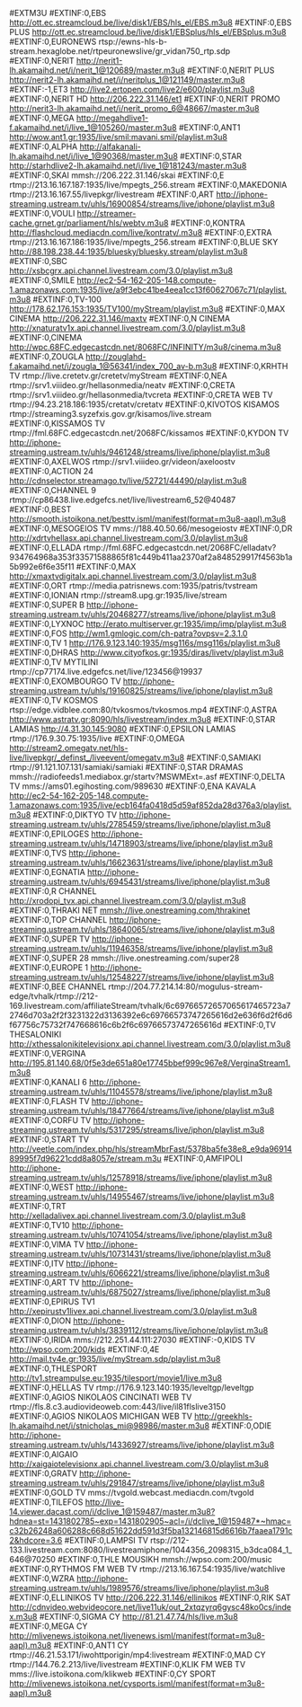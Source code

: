 #EXTM3U
#EXTINF:0,EBS
http://ott.ec.streamcloud.be/live/disk1/EBS/hls_el/EBS.m3u8
#EXTINF:0,EBS PLUS
http://ott.ec.streamcloud.be/live/disk1/EBSplus/hls_el/EBSplus.m3u8
#EXTINF:0,EURONEWS
rtsp://ewns-hls-b-stream.hexaglobe.net/rtpeuronewslive/gr_vidan750_rtp.sdp
#EXTINF:0,NERIT
http://nerit1-lh.akamaihd.net/i/nerit_1@120689/master.m3u8
#EXTINF:0,NERIT PLUS
http://nerit2-lh.akamaihd.net/i/neritplus_1@121149/master.m3u8
#EXTINF:-1,ET3
http://live2.ertopen.com/live2/e600/playlist.m3u8
#EXTINF:0,NERIT HD
http://206.222.31.146/et1
#EXTINF:0,NERIT PROMO
http://nerit3-lh.akamaihd.net/i/nerit_promo_6@48667/master.m3u8
#EXTINF:0,MEGA
http://megahdlive1-f.akamaihd.net/i/live_1@105260/master.m3u8
#EXTINF:0,ANT1
http://wow.ant1.gr:1935/live/smil:mavani.smil/playlist.m3u8
#EXTINF:0,ALPHA
http://alfakanali-lh.akamaihd.net/i/live_1@90368/master.m3u8
#EXTINF:0,STAR
http://starhdlive2-lh.akamaihd.net/i/live_1@181243/master.m3u8
#EXTINF:0,SKAI
mmsh://206.222.31.146/skai
#EXTINF:0,E
rtmp://213.16.167.187:1935/live/mpegts_256.stream
#EXTINF:0,MAKEDONIA
rtmp://213.16.167.55/livepkgr/livestream
#EXTINF:0,ART
http://iphone-streaming.ustream.tv/uhls/16900854/streams/live/iphone/playlist.m3u8
#EXTINF:0,VOULI
http://streamer-cache.grnet.gr/parliament/hls/webtv.m3u8
#EXTINF:0,KONTRA
http://flashcloud.mediacdn.com/live/kontratv/.m3u8
#EXTINF:0,EXTRA
rtmp://213.16.167.186:1935/live/mpegts_256.stream
#EXTINF:0,BLUE SKY
http://88.198.238.44:1935/bluesky/bluesky.stream/playlist.m3u8
#EXTINF:0,SBC
http://xsbcgrx.api.channel.livestream.com/3.0/playlist.m3u8
#EXTINF:0,SMILE
http://ec2-54-162-205-148.compute-1.amazonaws.com:1935/live/a9f3ebc41be4eea1cc13f60627067c71/playlist.m3u8
#EXTINF:0,TV-100 
http://178.62.176.153:1935/TV100/myStream/playlist.m3u8
#EXTINF:0,MAX CINEMA
http://206.222.31.146/maxtv
#EXTINF:0,N CINEMA
http://xnaturatv1x.api.channel.livestream.com/3.0/playlist.m3u8
#EXTINF:0,CINEMA
http://wpc.68FC.edgecastcdn.net/8068FC/INFINITY/m3u8/cinema.m3u8
#EXTINF:0,ZOUGLA
http://zouglahd-f.akamaihd.net/i/zougla_1@56341/index_700_av-b.m3u8
#EXTINF:0,KRHTH TV
rtmp://live.cretetv.gr/cretetv/myStream
#EXTINF:0,NEA 
rtmp://srv1.viiideo.gr/hellasonmedia/neatv
#EXTINF:0,CRETA 
rtmp://srv1.viiideo.gr/hellasonmedia/tvcreta
#EXTINF:0,CRETA WEB TV
rtmp://94.23.218.186:1935/cretatv/cretatv
#EXTINF:0,KIVOTOS KISAMOS
rtmp://streaming3.syzefxis.gov.gr/kisamos/live.stream
#EXTINF:0,KISSAMOS TV
rtmp://fml.68FC.edgecastcdn.net/2068FC/kissamos
#EXTINF:0,KYDON TV
http://iphone-streaming.ustream.tv/uhls/9461248/streams/live/iphone/playlist.m3u8
#EXTINF:0,AXELWOS 
rtmp://srv1.viiideo.gr/videon/axeloostv
#EXTINF:0,ACTION 24
http://cdnselector.streamago.tv/live/52721/44490/playlist.m3u8
#EXTINF:0,CHANNEL 9
rtmp://cp86438.live.edgefcs.net/live/livestream6_52@40487
#EXTINF:0,BEST
http://smooth.istoikona.net/besttv.isml/manifest(format=m3u8-aapl).m3u8     
#EXTINF:0,MESOGEIOS TV
mms://188.40.50.66/mesogeiostv
#EXTINF:0,DR
http://xdrtvhellasx.api.channel.livestream.com/3.0/playlist.m3u8
#EXTINF:0,ELLADA
rtmp://fml.68FC.edgecastcdn.net/2068FC/elladatv?934764968a353f33571588865f81c449b411aa2370af2a848529917f4563b1a5b992e6f6e35f11
#EXTINF:0,MAX
http://xmaxtvdigitalx.api.channel.livestream.com/3.0/playlist.m3u8
#EXTINF:0,ORT
rtmp://media.patrisnews.com:1935/patris/tvstream
#EXTINF:0,IONIAN
rtmp://stream8.upg.gr:1935/live/stream
#EXTINF:0,SUPER B
http://iphone-streaming.ustream.tv/uhls/20468277/streams/live/iphone/playlist.m3u8
#EXTINF:0,LYXNOC
http://erato.multiserver.gr:1935/imp/imp/playlist.m3u8
#EXTINF:0,FOS
http://wm1.gmlogic.com/ch-patra?ovpsv=2.3.1.0
#EXTINF:0,TV 1
http://176.9.123.140:1935/msg116s/msg116s/playlist.m3u8
#EXTINF:0,DHRAS
http://www.cityofkos.gr:1935/diras/livetv/playlist.m3u8
#EXTINF:0,TV MYTILINI
rtmp://cp77174.live.edgefcs.net/live/123456@19937
#EXTINF:0,EXOMBOURGO TV
http://iphone-streaming.ustream.tv/uhls/19160825/streams/live/iphone/playlist.m3u8
#EXTINF:0,TV KOSMOS
rtsp://edge.vidblee.com:80/tvkosmos/tvkosmos.mp4
#EXTINF:0,ASTRA 
http://www.astratv.gr:8090/hls/livestream/index.m3u8
#EXTINF:0,STAR LAMIAS
http://4.31.30.145:9080
#EXTINF:0,EPSILON LAMIAS
rtmp://176.9.30.75:1935/live
#EXTINF:0,OMEGA 
http://stream2.omegatv.net/hls-live/livepkgr/_definst_/liveevent/omegatv.m3u8
#EXTINF:0,SAMIAKI 
rtmp://91.121.107.131/samiaki/samiaki
#EXTINF:0,STAR DRAMAS
mmsh://radiofeeds1.mediabox.gr/startv?MSWMExt=.asf
#EXTINF:0,DELTA TV
mms://ams01.egihosting.com/989630
#EXTINF:0,ENA KAVALA
http://ec2-54-162-205-148.compute-1.amazonaws.com:1935/live/ecb164fa0418d5d59af852da28d376a3/playlist.m3u8
#EXTINF:0,DIKTYO TV
http://iphone-streaming.ustream.tv/uhls/2785459/streams/live/iphone/playlist.m3u8
#EXTINF:0,EPILOGES
http://iphone-streaming.ustream.tv/uhls/14718903/streams/live/iphone/playlist.m3u8
#EXTINF:0,TVS
http://iphone-streaming.ustream.tv/uhls/16623631/streams/live/iphone/playlist.m3u8
#EXTINF:0,EGNATIA
http://iphone-streaming.ustream.tv/uhls/6945431/streams/live/iphone/playlist.m3u8
#EXTINF:0,R CHANNEL
http://xrodopi_tvx.api.channel.livestream.com/3.0/playlist.m3u8
#EXTINF:0,THRAKI NET
[mmsh://live.onestreaming.com/thrakinet](https://www.thrakinet.tv/thrakinet-live/)
#EXTINF:0,TOP CHANNEL
http://iphone-streaming.ustream.tv/uhls/18640065/streams/live/iphone/playlist.m3u8
#EXTINF:0,SUPER TV
http://iphone-streaming.ustream.tv/uhls/11946358/streams/live/iphone/playlist.m3u8
#EXTINF:0,SUPER 28
mmsh://live.onestreaming.com/super28
#EXTINF:0,EUROPE 1
http://iphone-streaming.ustream.tv/uhls/12548227/streams/live/iphone/playlist.m3u8
#EXTINF:0,BEE CHANNEL
rtmp://204.77.214.14:80/mogulus-stream-edge/tvhalk/rtmp://212-169.livestream.com/affiliateStream/tvhalk/6c69766572657065617465723a72746d703a2f2f3231322d3136392e6c69766573747265616d2e636f6d2f6d6f67756c75732f747668616c6b2f6c69766573747265616d
#EXTINF:0,TV THESALONIKI
http://xthessalonikitelevisionx.api.channel.livestream.com/3.0/playlist.m3u8
#EXTINF:0,VERGINA
http://195.81.140.68/0f5e3de651a80e17745bbef999c967e8/VerginaStream1.m3u8    
#EXTINF:0,KANALI 6
http://iphone-streaming.ustream.tv/uhls/11045578/streams/live/iphone/playlist.m3u8
#EXTINF:0,FLASH TV
http://iphone-streaming.ustream.tv/uhls/18477664/streams/live/iphone/playlist.m3u8
#EXTINF:0,CORFU TV
http://iphone-streaming.ustream.tv/uhls/5317295/streams/live/iphon/playlist.m3u8
#EXTINF:0,START TV
http://veetle.com/index.php/hls/streamMbrFast/5378ba5fe38e8_e9da9691489995f7d96221cdd8a8057e/stream.m3u
#EXTINF:0,AMFIPOLI
http://iphone-streaming.ustream.tv/uhls/12578918/streams/live/iphone/playlist.m3u8
#EXTINF:0,WEST
http://iphone-streaming.ustream.tv/uhls/14955467/streams/live/iphone/playlist.m3u8
#EXTINF:0,TRT
http://xelladalivex.api.channel.livestream.com/3.0/playlist.m3u8
#EXTINF:0,TV10
http://iphone-streaming.ustream.tv/uhls/10741054/streams/live/iphone/playlist.m3u8
#EXTINF:0,VIMA TV
http://iphone-streaming.ustream.tv/uhls/10731431/streams/live/iphone/playlist.m3u8
#EXTINF:0,ITV
http://iphone-streaming.ustream.tv/uhls/6066221/streams/live/iphone/playlist.m3u8
#EXTINF:0,ART TV
http://iphone-streaming.ustream.tv/uhls/6875027/streams/live/iphone/playlist.m3u8
#EXTINF:0,EPIRUS TV1
http://xepirustv1livex.api.channel.livestream.com/3.0/playlist.m3u8
#EXTINF:0,DION
http://iphone-streaming.ustream.tv/uhls/3839112/streams/live/iphone/playlist.m3u8
#EXTINF:0,IRIDA
mms://212.251.44.111:27030
#EXTINF:-0,KIDS TV
http://wpso.com:200/kids
#EXTINF:0,4E
http://mail.tv4e.gr:1935/live/myStream.sdp/playlist.m3u8
#EXTINF:0,THLESPORT
http://tv1.streampulse.eu:1935/tilesport/movie1/live.m3u8
#EXTINF:0,HELLAS TV
rtmp://176.9.123.140:1935/leveltgp/leveltgp
#EXTINF:0,AGIOS NIKOLAOS CINCINATI WEB TV
rtmp://fls.8.c3.audiovideoweb.com:443/live/il81flslive3150
#EXTINF:0,AGIOS NIKOLAOS MICHIGAN WEB TV
http://greekhls-lh.akamaihd.net/i/stnicholas_mi@98986/master.m3u8
#EXTINF:0,ODIE
http://iphone-streaming.ustream.tv/uhls/14336927/streams/live/iphone/playlist.m3u8
#EXTINF:0,AIGAIO
http://xaigaiotelevisionx.api.channel.livestream.com/3.0/playlist.m3u8
#EXTINF:0,GRATV
http://iphone-streaming.ustream.tv/uhls/291847/streams/live/iphone/playlist.m3u8
#EXTINF:0,GOLD TV
mms://tvgold.webcast.mediacdn.com/tvgold
#EXTINF:0,TILEFOS
http://live-14.viewer.dacast.com/i/dclive_1@159487/master.m3u8?hdnea=st=1431802785~exp=1431802905~acl=/i/dclive_1@159487*~hmac=c32b26248a606288c668d51622dd591d3f5ba132146815d6616b7faaea1791c2&hdcore=3.6
#EXTINF:0,LAMPSI TV
rtsp://212-133.livestream.com:8080/livestreamiphone/1044356_2098315_b3dca084_1_646@70250
#EXTINF:0,THLE MOUSIKH
mmsh://wpso.com:200/music
#EXTINF:0,RYTHMOS FM WEB TV
rtmp://213.16.167.54:1935/live/watchlive
#EXTINF:0,WZRA
http://iphone-streaming.ustream.tv/uhls/1989576/streams/live/iphone/playlist.m3u8
#EXTINF:0,ELLINIKOS TV
http://206.222.31.146/ellinikos
#EXTINF:0,RIK SAT
http://cdnvideo.webvideocore.net/live11uk/out_2xtqzyrq6gysc48ko0cs/index.m3u8
#EXTINF:0,SIGMA CY
http://81.21.47.74/hls/live.m3u8
#EXTINF:0,MEGA CY
http://mlivenews.istoikona.net/livenews.isml/manifest(format=m3u8-aapl).m3u8
#EXTINF:0,ANT1 CY
rtmp://46.21.53.171/iwohttporigin/mp4:livestream
#EXTINF:0,MAD CY
rtmp://144.76.2.213/live/livestream
#EXTINF:0,KLIK FM WEB TV
mms://live.istoikona.com/klikweb
#EXTINF:0,CY SPORT
http://mlivenews.istoikona.net/cysports.isml/manifest(format=m3u8-aapl).m3u8
